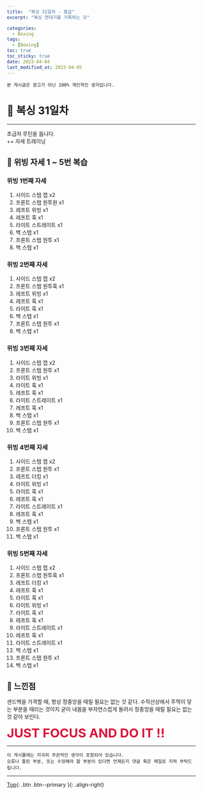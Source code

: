 ```yaml
---
title:  "복싱 31일차 - 중급"
excerpt: "복싱 연대기를 기록하는 곳"

categories:
  - Boxing
tags:
  - [Boxing]
toc: true
toc_sticky: true
date: 2023-04-04
last_modified_at: 2023-04-05
---
```


    본 게시글은 광고가 아닌 100% 개인적인 생각입니다.

# 🥊 복싱 31일차 
<hr style="width:100%" />

  초급자 루틴을 돕니다.  
  ++ 자세 트레이닝

## 🤣 위빙 자세 1 ~ 5번 복습

### 위빙 1번째 자세

1. 사이드 스탭 잽 x2
2. 프론트 스탭 원투원 x1
3. 레프트 위빙 x1
4. 레프트 훅 x1   
5. 라이트 스트레이트 x1
6. 백 스탭 x1
7. 프론트 스탭 원투 x1
8. 백 스탭 x1

### 위빙 2번째 자세 

1. 사이드 스탭 잽 x2
2. 프론트 스탭 원투훅 x1
3. 레프트 위빙 x1
4. 레프트 훅 x1   
5. 라이트 훅 x1
6. 백 스탭 x1
7. 프론트 스탭 원투 x1
8. 백 스탭 x1

### 위빙 3번째 자세

1. 사이드 스탭 잽 x2
2. 프론트 스탭 원투 x1
3. 라이트 위빙 x1
4. 라이트 훅 x1   
5. 레프트 훅 x1
6. 라이트 스트레이트 x1
7. 레프트 훅 x1
8. 백 스탭 x1
9. 프론트 스탭 원투 x1
10. 백 스탭 x1

### 위빙 4번째 자세

1. 사이드 스탭 잽 x2
2. 프론트 스탭 원투 x1
3. 레프트 더킹 x1
4. 라이트 위빙 x1
5. 라이트 훅 x1   
6. 레프트 훅 x1
7. 라이트 스트레이트 x1
8. 레프트 훅 x1
9. 백 스탭 x1
10. 프론트 스탭 원투 x1
11. 백 스탭 x1

### 위빙 5번째 자세

1. 사이드 스탭 잽 x2
2. 프론트 스탭 원투훅 x1
3. 레프트 더킹 x1
4. 레프트 훅 x1
5. 라이트 훅 x1
6. 라이트 위빙 x1
7. 라이트 훅 x1   
8. 레프트 훅 x1
9. 라이트 스트레이트 x1
10. 레프트 훅 x1
11. 라이트 스트레이트 x1
12. 백 스탭 x1
13. 프론트 스탭 원투 x1
14. 백 스탭 x1

## 🤣 느낀점

샌드백을 가격할 때, 항상 정중앙을 때릴 필요는 없는 것 같다.
수직선상에서 주먹이 닿는 부분을 때리는 것이지 굳이 내몸을 부자연스럽게 돌려서 정중앙을 때릴 필요는 없는 것 같아 보인다.

  <strong style="color:crimson; font-size:25pt">JUST FOCUS AND DO IT !!</strong>

<hr style="width:100%" />

    이 게시물에는 지극히 주관적인 생각이 포함되어 있습니다. 
    오류나 틀린 부분, 또는 수정해야 할 부분이 있다면 언제든지 댓글 혹은 메일로 지적 부탁드립니다.
    
<hr>


[Top](#){: .btn .btn--primary }{: .align-right}